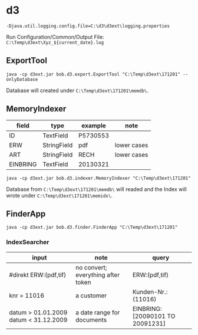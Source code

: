 # d3

```
-Djava.util.logging.config.file=C:\d3\d3ext\logging.properties
```

Run Configuration/Common/Output File: `C:\Temp\d3ext\Xyz_${current_date}.log`

## ExportTool

```
java -cp d3ext.jar bob.d3.export.ExportTool "C:\Temp\d3ext\171201" --onlyDatabase
```

Database will created under `C:\Temp\d3ext\171201\memdb\`.

## MemoryIndexer

| field | type | example | note |
| ----- | ---- | ------- | ---- |
| ID    | TextField | P5730553 | |
| ERW   | StringField | pdf | lower cases |
| ART | StringField | RECH | lower cases |
| EINBRING | TextField | 20130321 |

```
java -cp d3ext.jar bob.d3.indexer.MemoryIndexer "C:\Temp\d3ext\171201"
```

Database from `C:\Temp\d3ext\171201\memdb\` will readed and the Index will wrote under `C:\Temp\d3ext\171201\memidx\`.

## FinderApp

```
java -cp d3ext.jar bob.d3.finder.FinderApp "C:\Temp\d3ext\171201"
```

### IndexSearcher

| input | note | query |
| ----- | ---- | ----- | 
| #direkt ERW:(pdf,tif) | no convert; everything after token | ERW:(pdf,tif) |
| knr = 11016 | a customer | Kunden-Nr.:(11016) |
| datum > 01.01.2009 datum < 31.12.2009 | a date range for documents | EINBRING:[20090101 TO 20091231] |
